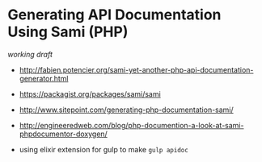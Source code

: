 # Generating API Documentation Using Sami (PHP)

*working draft*
- http://fabien.potencier.org/sami-yet-another-php-api-documentation-generator.html
- https://packagist.org/packages/sami/sami
- http://www.sitepoint.com/generating-php-documentation-sami/
- http://engineeredweb.com/blog/php-documention-a-look-at-sami-phpdocumentor-doxygen/


- using elixir extension for gulp to make `gulp apidoc`